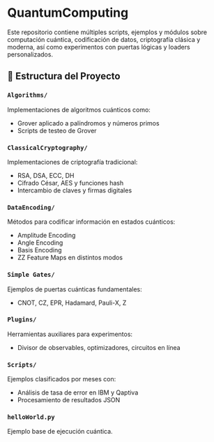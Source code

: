 # QuantumComputing

Este repositorio contiene múltiples scripts, ejemplos y módulos sobre computación cuántica, codificación de datos, criptografía clásica y moderna, así como experimentos con puertas lógicas y loaders personalizados.

## 📁 Estructura del Proyecto

### `Algorithms/`
Implementaciones de algoritmos cuánticos como:
- Grover aplicado a palíndromos y números primos
- Scripts de testeo de Grover

### `ClassicalCryptography/`
Implementaciones de criptografía tradicional:
- RSA, DSA, ECC, DH
- Cifrado César, AES y funciones hash
- Intercambio de claves y firmas digitales

### `DataEncoding/`
Métodos para codificar información en estados cuánticos:
- Amplitude Encoding
- Angle Encoding
- Basis Encoding
- ZZ Feature Maps en distintos modos

### `Simple Gates/`
Ejemplos de puertas cuánticas fundamentales:
- CNOT, CZ, EPR, Hadamard, Pauli-X, Z

### `Plugins/`
Herramientas auxiliares para experimentos:
- Divisor de observables, optimizadores, circuitos en línea

### `Scripts/`
Ejemplos clasificados por meses con:
- Análisis de tasa de error en IBM y Qaptiva
- Procesamiento de resultados JSON

### `helloWorld.py`
Ejemplo base de ejecución cuántica.